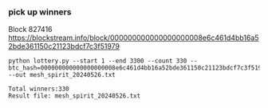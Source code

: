 
### pick up winners

Block 827416
https://blockstream.info/block/000000000000000000008e6c461d4bb16a52bde361150c21123bdcf7c3f51979


```shell
python lottery.py --start 1 --end 3300 --count 330 --btc_hash=000000000000000000008e6c461d4bb16a52bde361150c21123bdcf7c3f51979 --out mesh_spirit_20240526.txt

Total winners:330
Result file: mesh_spirit_20240526.txt
```
